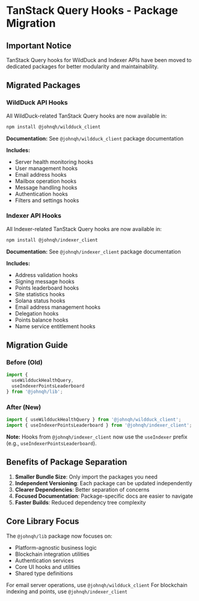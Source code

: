 # TanStack Query Hooks - Package Migration

## Important Notice

TanStack Query hooks for WildDuck and Indexer APIs have been moved to dedicated packages for better modularity and maintainability.

## Migrated Packages

### WildDuck API Hooks
All WildDuck-related TanStack Query hooks are now available in:
```bash
npm install @johnqh/wildduck_client
```

**Documentation:** See `@johnqh/wildduck_client` package documentation

**Includes:**
- Server health monitoring hooks
- User management hooks
- Email address hooks
- Mailbox operation hooks
- Message handling hooks
- Authentication hooks
- Filters and settings hooks

### Indexer API Hooks
All Indexer-related TanStack Query hooks are now available in:
```bash
npm install @johnqh/indexer_client
```

**Documentation:** See `@johnqh/indexer_client` package documentation

**Includes:**
- Address validation hooks
- Signing message hooks
- Points leaderboard hooks
- Site statistics hooks
- Solana status hooks
- Email address management hooks
- Delegation hooks
- Points balance hooks
- Name service entitlement hooks

## Migration Guide

### Before (Old)
```typescript
import {
  useWildduckHealthQuery,
  useIndexerPointsLeaderboard
} from '@johnqh/lib';
```

### After (New)
```typescript
import { useWildduckHealthQuery } from '@johnqh/wildduck_client';
import { useIndexerPointsLeaderboard } from '@johnqh/indexer_client';
```

**Note:** Hooks from `@johnqh/indexer_client` now use the `useIndexer` prefix (e.g., `useIndexerPointsLeaderboard`).

## Benefits of Package Separation

1. **Smaller Bundle Size**: Only import the packages you need
2. **Independent Versioning**: Each package can be updated independently
3. **Clearer Dependencies**: Better separation of concerns
4. **Focused Documentation**: Package-specific docs are easier to navigate
5. **Faster Builds**: Reduced dependency tree complexity

## Core Library Focus

The `@johnqh/lib` package now focuses on:
- Platform-agnostic business logic
- Blockchain integration utilities
- Authentication services
- Core UI hooks and utilities
- Shared type definitions

For email server operations, use `@johnqh/wildduck_client`
For blockchain indexing and points, use `@johnqh/indexer_client`
